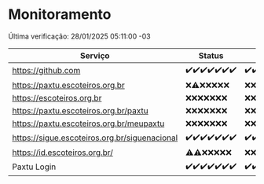 # Monitoramento

Última verificação: 28/01/2025 05:11:00 -03

|Serviço|Status|Últimas 24h|
|---|---|---|
|https://github.com|<span title="2025-01-21: OK=23">✔️</span><span title="2025-01-22: OK=23">✔️</span><span title="2025-01-23: OK=23">✔️</span><span title="2025-01-24: OK=23">✔️</span><span title="2025-01-25: OK=23">✔️</span><span title="2025-01-26: OK=23">✔️</span><span title="2025-01-27: OK=7">✔️</span>|<span title="27/01/2025 05:12:00 -03 : 200">✔️</span><span title="27/01/2025 06:09:00 -03 : 200">✔️</span><span title="27/01/2025 07:09:00 -03 : 200">✔️</span><span title="27/01/2025 08:07:00 -03 : 200">✔️</span><span title="27/01/2025 09:15:00 -03 : 200">✔️</span><span title="27/01/2025 10:15:00 -03 : 200">✔️</span><span title="27/01/2025 11:08:00 -03 : 200">✔️</span><span title="27/01/2025 12:08:00 -03 : 200">✔️</span><span title="27/01/2025 13:10:00 -03 : 200">✔️</span><span title="27/01/2025 14:07:00 -03 : 200">✔️</span><span title="27/01/2025 15:11:00 -03 : 200">✔️</span><span title="27/01/2025 16:06:00 -03 : 200">✔️</span><span title="27/01/2025 17:09:00 -03 : 200">✔️</span><span title="27/01/2025 18:07:00 -03 : 200">✔️</span><span title="27/01/2025 19:07:00 -03 : 200">✔️</span><span title="27/01/2025 20:07:00 -03 : 200">✔️</span><span title="27/01/2025 21:39:00 -03 : 200">✔️</span><span title="27/01/2025 23:06:00 -03 : 200">✔️</span><span title="28/01/2025 00:09:00 -03 : 200">✔️</span><span title="28/01/2025 01:10:00 -03 : 200">✔️</span><span title="28/01/2025 02:08:00 -03 : 200">✔️</span><span title="28/01/2025 03:11:00 -03 : 200">✔️</span><span title="28/01/2025 04:08:00 -03 : 200">✔️</span><span title="28/01/2025 05:11:00 -03 : 200">✔️</span>|
|https://paxtu.escoteiros.org.br|<span title="2025-01-21: Falhas=23">❌</span><span title="2025-01-22: OK=1, Falhas=22">⚠️</span><span title="2025-01-23: Falhas=23">❌</span><span title="2025-01-24: Falhas=23">❌</span><span title="2025-01-25: Falhas=23">❌</span><span title="2025-01-26: Falhas=23">❌</span><span title="2025-01-27: Falhas=7">❌</span>|<span title="27/01/2025 05:12:00 -03 : 403">❌</span><span title="27/01/2025 06:09:00 -03 : 403">❌</span><span title="27/01/2025 07:09:00 -03 : 403">❌</span><span title="27/01/2025 08:07:00 -03 : 403">❌</span><span title="27/01/2025 09:15:00 -03 : 403">❌</span><span title="27/01/2025 10:15:00 -03 : 403">❌</span><span title="27/01/2025 11:08:00 -03 : 403">❌</span><span title="27/01/2025 12:08:00 -03 : 403">❌</span><span title="27/01/2025 13:10:00 -03 : 403">❌</span><span title="27/01/2025 14:07:00 -03 : 403">❌</span><span title="27/01/2025 15:11:00 -03 : 403">❌</span><span title="27/01/2025 16:06:00 -03 : 403">❌</span><span title="27/01/2025 17:09:00 -03 : 403">❌</span><span title="27/01/2025 18:07:00 -03 : 403">❌</span><span title="27/01/2025 19:07:00 -03 : 403">❌</span><span title="27/01/2025 20:07:00 -03 : 403">❌</span><span title="27/01/2025 21:39:00 -03 : 403">❌</span><span title="27/01/2025 23:06:00 -03 : 403">❌</span><span title="28/01/2025 00:09:00 -03 : 403">❌</span><span title="28/01/2025 01:10:00 -03 : 403">❌</span><span title="28/01/2025 02:08:00 -03 : 403">❌</span><span title="28/01/2025 03:11:00 -03 : 403">❌</span><span title="28/01/2025 04:08:00 -03 : 403">❌</span><span title="28/01/2025 05:11:00 -03 : 403">❌</span>|
|https://escoteiros.org.br|<span title="2025-01-21: Falhas=23">❌</span><span title="2025-01-22: Falhas=23">❌</span><span title="2025-01-23: Falhas=23">❌</span><span title="2025-01-24: Falhas=23">❌</span><span title="2025-01-25: Falhas=23">❌</span><span title="2025-01-26: Falhas=23">❌</span><span title="2025-01-27: Falhas=7">❌</span>|<span title="27/01/2025 05:12:00 -03 : 403">❌</span><span title="27/01/2025 06:09:00 -03 : 403">❌</span><span title="27/01/2025 07:09:00 -03 : 403">❌</span><span title="27/01/2025 08:07:00 -03 : 403">❌</span><span title="27/01/2025 09:15:00 -03 : 403">❌</span><span title="27/01/2025 10:15:00 -03 : 403">❌</span><span title="27/01/2025 11:08:00 -03 : 403">❌</span><span title="27/01/2025 12:08:00 -03 : 403">❌</span><span title="27/01/2025 13:10:00 -03 : 403">❌</span><span title="27/01/2025 14:07:00 -03 : 403">❌</span><span title="27/01/2025 15:11:00 -03 : 403">❌</span><span title="27/01/2025 16:06:00 -03 : 403">❌</span><span title="27/01/2025 17:09:00 -03 : 403">❌</span><span title="27/01/2025 18:07:00 -03 : 403">❌</span><span title="27/01/2025 19:07:00 -03 : 403">❌</span><span title="27/01/2025 20:07:00 -03 : 403">❌</span><span title="27/01/2025 21:39:00 -03 : 403">❌</span><span title="27/01/2025 23:06:00 -03 : 403">❌</span><span title="28/01/2025 00:09:00 -03 : 403">❌</span><span title="28/01/2025 01:10:00 -03 : 403">❌</span><span title="28/01/2025 02:08:00 -03 : 403">❌</span><span title="28/01/2025 03:11:00 -03 : 403">❌</span><span title="28/01/2025 04:08:00 -03 : 403">❌</span><span title="28/01/2025 05:11:00 -03 : 403">❌</span>|
|https://paxtu.escoteiros.org.br/paxtu|<span title="2025-01-21: Falhas=23">❌</span><span title="2025-01-22: Falhas=23">❌</span><span title="2025-01-23: Falhas=23">❌</span><span title="2025-01-24: Falhas=23">❌</span><span title="2025-01-25: Falhas=23">❌</span><span title="2025-01-26: Falhas=23">❌</span><span title="2025-01-27: Falhas=7">❌</span>|<span title="27/01/2025 05:12:00 -03 : 403">❌</span><span title="27/01/2025 06:09:00 -03 : 403">❌</span><span title="27/01/2025 07:09:00 -03 : 403">❌</span><span title="27/01/2025 08:07:00 -03 : 403">❌</span><span title="27/01/2025 09:15:00 -03 : 403">❌</span><span title="27/01/2025 10:15:00 -03 : 403">❌</span><span title="27/01/2025 11:08:00 -03 : 403">❌</span><span title="27/01/2025 12:08:00 -03 : 403">❌</span><span title="27/01/2025 13:10:00 -03 : 403">❌</span><span title="27/01/2025 14:07:00 -03 : 403">❌</span><span title="27/01/2025 15:11:00 -03 : 403">❌</span><span title="27/01/2025 16:06:00 -03 : 403">❌</span><span title="27/01/2025 17:09:00 -03 : 403">❌</span><span title="27/01/2025 18:07:00 -03 : 403">❌</span><span title="27/01/2025 19:07:00 -03 : 403">❌</span><span title="27/01/2025 20:07:00 -03 : 403">❌</span><span title="27/01/2025 21:39:00 -03 : 403">❌</span><span title="27/01/2025 23:06:00 -03 : 403">❌</span><span title="28/01/2025 00:09:00 -03 : 403">❌</span><span title="28/01/2025 01:10:00 -03 : 403">❌</span><span title="28/01/2025 02:08:00 -03 : 403">❌</span><span title="28/01/2025 03:11:00 -03 : 403">❌</span><span title="28/01/2025 04:08:00 -03 : 403">❌</span><span title="28/01/2025 05:11:00 -03 : 403">❌</span>|
|https://paxtu.escoteiros.org.br/meupaxtu|<span title="2025-01-21: Falhas=23">❌</span><span title="2025-01-22: Falhas=23">❌</span><span title="2025-01-23: Falhas=23">❌</span><span title="2025-01-24: Falhas=23">❌</span><span title="2025-01-25: Falhas=23">❌</span><span title="2025-01-26: Falhas=23">❌</span><span title="2025-01-27: Falhas=7">❌</span>|<span title="27/01/2025 05:12:00 -03 : 403">❌</span><span title="27/01/2025 06:09:00 -03 : 403">❌</span><span title="27/01/2025 07:09:00 -03 : 403">❌</span><span title="27/01/2025 08:07:00 -03 : 403">❌</span><span title="27/01/2025 09:15:00 -03 : 403">❌</span><span title="27/01/2025 10:15:00 -03 : 403">❌</span><span title="27/01/2025 11:08:00 -03 : 403">❌</span><span title="27/01/2025 12:08:00 -03 : 403">❌</span><span title="27/01/2025 13:10:00 -03 : 403">❌</span><span title="27/01/2025 14:07:00 -03 : 403">❌</span><span title="27/01/2025 15:11:00 -03 : 403">❌</span><span title="27/01/2025 16:06:00 -03 : 403">❌</span><span title="27/01/2025 17:09:00 -03 : 403">❌</span><span title="27/01/2025 18:07:00 -03 : 403">❌</span><span title="27/01/2025 19:07:00 -03 : 403">❌</span><span title="27/01/2025 20:07:00 -03 : 403">❌</span><span title="27/01/2025 21:39:00 -03 : 403">❌</span><span title="27/01/2025 23:06:00 -03 : 403">❌</span><span title="28/01/2025 00:09:00 -03 : 403">❌</span><span title="28/01/2025 01:10:00 -03 : 403">❌</span><span title="28/01/2025 02:08:00 -03 : 403">❌</span><span title="28/01/2025 03:11:00 -03 : 403">❌</span><span title="28/01/2025 04:08:00 -03 : 403">❌</span><span title="28/01/2025 05:11:00 -03 : 403">❌</span>|
|https://sigue.escoteiros.org.br/siguenacional|<span title="2025-01-21: OK=23">✔️</span><span title="2025-01-22: OK=23">✔️</span><span title="2025-01-23: OK=23">✔️</span><span title="2025-01-24: OK=23">✔️</span><span title="2025-01-25: OK=23">✔️</span><span title="2025-01-26: OK=23">✔️</span><span title="2025-01-27: OK=7">✔️</span>|<span title="27/01/2025 05:12:00 -03 : 200">✔️</span><span title="27/01/2025 06:09:00 -03 : 200">✔️</span><span title="27/01/2025 07:09:00 -03 : 200">✔️</span><span title="27/01/2025 08:07:00 -03 : 200">✔️</span><span title="27/01/2025 09:15:00 -03 : 200">✔️</span><span title="27/01/2025 10:15:00 -03 : 200">✔️</span><span title="27/01/2025 11:08:00 -03 : 200">✔️</span><span title="27/01/2025 12:08:00 -03 : 200">✔️</span><span title="27/01/2025 13:10:00 -03 : 200">✔️</span><span title="27/01/2025 14:07:00 -03 : 200">✔️</span><span title="27/01/2025 15:11:00 -03 : 200">✔️</span><span title="27/01/2025 16:06:00 -03 : 200">✔️</span><span title="27/01/2025 17:09:00 -03 : 200">✔️</span><span title="27/01/2025 18:07:00 -03 : 200">✔️</span><span title="27/01/2025 19:07:00 -03 : 200">✔️</span><span title="27/01/2025 20:07:00 -03 : 200">✔️</span><span title="27/01/2025 21:39:00 -03 : 200">✔️</span><span title="27/01/2025 23:06:00 -03 : 200">✔️</span><span title="28/01/2025 00:09:00 -03 : 200">✔️</span><span title="28/01/2025 01:10:00 -03 : 200">✔️</span><span title="28/01/2025 02:08:00 -03 : 200">✔️</span><span title="28/01/2025 03:11:00 -03 : 200">✔️</span><span title="28/01/2025 04:08:00 -03 : 200">✔️</span><span title="28/01/2025 05:11:00 -03 : 200">✔️</span>|
|https://id.escoteiros.org.br/|<span title="2025-01-21: OK=1, Falhas=22">⚠️</span><span title="2025-01-22: OK=2, Falhas=21">⚠️</span><span title="2025-01-23: Falhas=23">❌</span><span title="2025-01-24: Falhas=23">❌</span><span title="2025-01-25: Falhas=23">❌</span><span title="2025-01-26: Falhas=23">❌</span><span title="2025-01-27: Falhas=7">❌</span>|<span title="27/01/2025 05:12:00 -03 : 403">❌</span><span title="27/01/2025 06:09:00 -03 : 403">❌</span><span title="27/01/2025 07:09:00 -03 : 403">❌</span><span title="27/01/2025 08:07:00 -03 : 403">❌</span><span title="27/01/2025 09:15:00 -03 : 403">❌</span><span title="27/01/2025 10:15:00 -03 : 403">❌</span><span title="27/01/2025 11:08:00 -03 : 403">❌</span><span title="27/01/2025 12:08:00 -03 : 403">❌</span><span title="27/01/2025 13:10:00 -03 : 403">❌</span><span title="27/01/2025 14:07:00 -03 : 403">❌</span><span title="27/01/2025 15:11:00 -03 : 403">❌</span><span title="27/01/2025 16:06:00 -03 : 403">❌</span><span title="27/01/2025 17:09:00 -03 : 403">❌</span><span title="27/01/2025 18:07:00 -03 : 403">❌</span><span title="27/01/2025 19:07:00 -03 : 403">❌</span><span title="27/01/2025 20:07:00 -03 : 403">❌</span><span title="27/01/2025 21:39:00 -03 : 403">❌</span><span title="27/01/2025 23:06:00 -03 : 403">❌</span><span title="28/01/2025 00:09:00 -03 : 403">❌</span><span title="28/01/2025 01:10:00 -03 : 403">❌</span><span title="28/01/2025 02:08:00 -03 : 403">❌</span><span title="28/01/2025 03:11:00 -03 : 403">❌</span><span title="28/01/2025 04:08:00 -03 : 403">❌</span><span title="28/01/2025 05:11:00 -03 : 403">❌</span>|
|Paxtu Login|<span title="2025-01-21: OK=23">✔️</span><span title="2025-01-22: OK=23">✔️</span><span title="2025-01-23: OK=23">✔️</span><span title="2025-01-24: OK=23">✔️</span><span title="2025-01-25: OK=23">✔️</span><span title="2025-01-26: OK=23">✔️</span><span title="2025-01-27: OK=7">✔️</span>|<span title="27/01/2025 05:12:00 -03 : 200">✔️</span><span title="27/01/2025 06:09:00 -03 : 200">✔️</span><span title="27/01/2025 07:09:00 -03 : 200">✔️</span><span title="27/01/2025 08:07:00 -03 : 200">✔️</span><span title="27/01/2025 09:15:00 -03 : 200">✔️</span><span title="27/01/2025 10:15:00 -03 : 200">✔️</span><span title="27/01/2025 11:08:00 -03 : 200">✔️</span><span title="27/01/2025 12:08:00 -03 : 200">✔️</span><span title="27/01/2025 13:10:00 -03 : 200">✔️</span><span title="27/01/2025 14:07:00 -03 : 200">✔️</span><span title="27/01/2025 15:11:00 -03 : 200">✔️</span><span title="27/01/2025 16:06:00 -03 : 200">✔️</span><span title="27/01/2025 17:09:00 -03 : 200">✔️</span><span title="27/01/2025 18:08:00 -03 : 200">✔️</span><span title="27/01/2025 19:07:00 -03 : 200">✔️</span><span title="27/01/2025 20:07:00 -03 : 200">✔️</span><span title="27/01/2025 21:39:00 -03 : 200">✔️</span><span title="27/01/2025 23:06:00 -03 : 200">✔️</span><span title="28/01/2025 00:09:00 -03 : 200">✔️</span><span title="28/01/2025 01:10:00 -03 : 200">✔️</span><span title="28/01/2025 02:08:00 -03 : 200">✔️</span><span title="28/01/2025 03:11:00 -03 : 200">✔️</span><span title="28/01/2025 04:08:00 -03 : 200">✔️</span><span title="28/01/2025 05:11:00 -03 : 200">✔️</span>|
